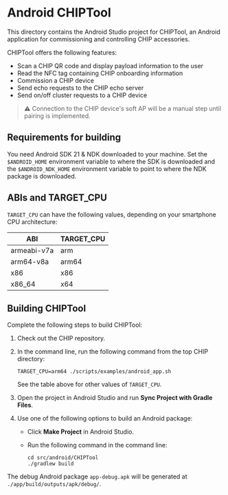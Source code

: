 # Android CHIPTool

This directory contains the Android Studio project for CHIPTool, an Android
application for commissioning and controlling CHIP accessories.

CHIPTool offers the following features:

-   Scan a CHIP QR code and display payload information to the user
-   Read the NFC tag containing CHIP onboarding information
-   Commission a CHIP device
-   Send echo requests to the CHIP echo server
-   Send on/off cluster requests to a CHIP device

> :warning: Connection to the CHIP device's soft AP will be a manual step until
> pairing is implemented.

## Requirements for building

You need Android SDK 21 & NDK downloaded to your machine. Set the
`$ANDROID_HOME` environment variable to where the SDK is downloaded and the
`$ANDROID_NDK_HOME` environment variable to point to where the NDK package is
downloaded.

## ABIs and TARGET_CPU

`TARGET_CPU` can have the following values, depending on your smartphone CPU
architecture:

| ABI         | TARGET_CPU |
| ----------- | ---------- |
| armeabi-v7a | arm        |
| arm64-v8a   | arm64      |
| x86         | x86        |
| x86_64      | x64        |

## Building CHIPTool

Complete the following steps to build CHIPTool:

1. Check out the CHIP repository.

2. In the command line, run the following command from the top CHIP directory:

    ```shell
    TARGET_CPU=arm64 ./scripts/examples/android_app.sh
    ```

    See the table above for other values of `TARGET_CPU`.

3. Open the project in Android Studio and run **Sync Project with Gradle
   Files**.

4. Use one of the following options to build an Android package:

    - Click **Make Project** in Android Studio.
    - Run the following command in the command line:

        ```shell
        cd src/android/CHIPTool
        ./gradlew build
        ```

The debug Android package `app-debug.apk` will be generated at
`./app/build/outputs/apk/debug/`.
